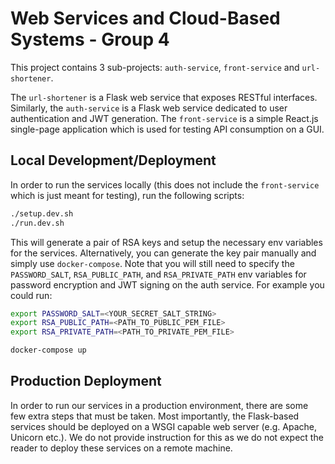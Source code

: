 # Web Services and Cloud-Based Systems - Group 4

This project contains 3 sub-projects: `auth-service`, `front-service` and `url-shortener`.

The `url-shortener` is a Flask web service that exposes RESTful interfaces. Similarly, the `auth-service` is a Flask web service dedicated to user authentication and JWT generation. The `front-service` is a simple React.js single-page application which is used for testing API consumption on a GUI.

## Local Development/Deployment

In order to run the services locally (this does not include the `front-service` which is just meant for testing), run the following scripts:

```bash
./setup.dev.sh
./run.dev.sh
```

This will generate a pair of RSA keys and setup the necessary env variables for the services.
Alternatively, you can generate the key pair manually and simply use `docker-compose`. Note that you will still need to specify the `PASSWORD_SALT`, `RSA_PUBLIC_PATH`, and `RSA_PRIVATE_PATH` env variables for password encryption and JWT signing on the auth service. For example you could run:

```bash
export PASSWORD_SALT=<YOUR_SECRET_SALT_STRING>
export RSA_PUBLIC_PATH=<PATH_TO_PUBLIC_PEM_FILE>
export RSA_PRIVATE_PATH=<PATH_TO_PRIVATE_PEM_FILE>

docker-compose up
```

## Production Deployment

In order to run our services in a production environment, there are some few extra steps that must be taken. Most importantly, the Flask-based services should be deployed on a WSGI capable web server (e.g. Apache, Unicorn etc.). We do not provide instruction for this as we do not expect the reader to deploy these services on a remote machine.
